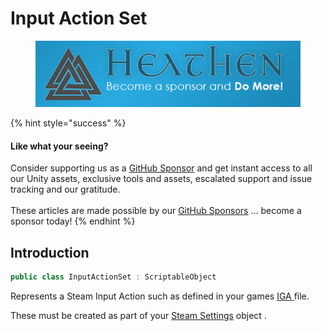 # Input Action Set

<figure><img src="../../../../.gitbook/assets/512x128 Sponsor Banner.png" alt="Become a sponsor and Do More"><figcaption></figcaption></figure>

{% hint style="success" %}
#### Like what your seeing?

Consider supporting us as a [GitHub Sponsor](../../../../become-a-sponsor.md) and get instant access to all our Unity assets, exclusive tools and assets, escalated support and issue tracking and our gratitude.\
\
These articles are made possible by our [GitHub Sponsors](https://github.com/sponsors/heathen-engineering) ... become a sponsor today!
{% endhint %}

## Introduction

```csharp
public class InputActionSet : ScriptableObject
```

Represents a Steam Input Action such as defined in your games [IGA](../guides/input/getting-started.md#in-game-action-file)[ ](broken-reference)file.

These must be created as part of your [Steam Settings](steam-settings/) object .

